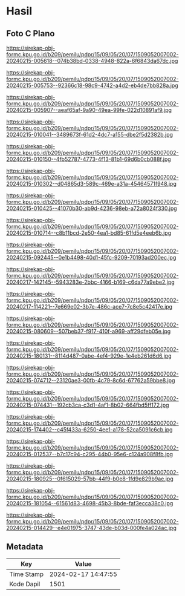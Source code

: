 # Hasil

## Foto C Plano

https://sirekap-obj-formc.kpu.go.id/b209/pemilu/pdpr/15/09/05/20/07/1509052007002-20240215-005618--074b38bd-0338-4948-822a-6f6843da67dc.jpg

https://sirekap-obj-formc.kpu.go.id/b209/pemilu/pdpr/15/09/05/20/07/1509052007002-20240215-005753--92366c18-98c9-4742-a4d2-eb4de7bb828a.jpg

https://sirekap-obj-formc.kpu.go.id/b209/pemilu/pdpr/15/09/05/20/07/1509052007002-20240215-005907--aeaf65af-9a90-49ea-99fe-022d10891af9.jpg

https://sirekap-obj-formc.kpu.go.id/b209/pemilu/pdpr/15/09/05/20/07/1509052007002-20240215-010041--3489673f-61d2-4dc7-a155-dbe2f5d2382b.jpg

https://sirekap-obj-formc.kpu.go.id/b209/pemilu/pdpr/15/09/05/20/07/1509052007002-20240215-010150--4fb52787-4773-4f13-81b1-69d6b0cb088f.jpg

https://sirekap-obj-formc.kpu.go.id/b209/pemilu/pdpr/15/09/05/20/07/1509052007002-20240215-010302--d04865d3-589c-469e-a31a-45464571f948.jpg

https://sirekap-obj-formc.kpu.go.id/b209/pemilu/pdpr/15/09/05/20/07/1509052007002-20240215-010425--41070b30-ab9d-4236-98eb-a72a8024f330.jpg

https://sirekap-obj-formc.kpu.go.id/b209/pemilu/pdpr/15/09/05/20/07/1509052007002-20240215-010714--c8b11bcd-2e50-4ea1-bd85-61fd5e4eeb6b.jpg

https://sirekap-obj-formc.kpu.go.id/b209/pemilu/pdpr/15/09/05/20/07/1509052007002-20240215-092445--0e1b4498-40d1-45fc-9209-70193ad200ec.jpg

https://sirekap-obj-formc.kpu.go.id/b209/pemilu/pdpr/15/09/05/20/07/1509052007002-20240217-142145--5943283e-2bbc-4166-b169-c6da77a9ebe2.jpg

https://sirekap-obj-formc.kpu.go.id/b209/pemilu/pdpr/15/09/05/20/07/1509052007002-20240217-114221--7e669e02-3b7e-486c-ace7-7c8e5c42417e.jpg

https://sirekap-obj-formc.kpu.go.id/b209/pemilu/pdpr/15/09/05/20/07/1509052007002-20240215-080609--507beb37-f917-410f-a969-aff29dfeb05e.jpg

https://sirekap-obj-formc.kpu.go.id/b209/pemilu/pdpr/15/09/05/20/07/1509052007002-20240215-180131--8114d487-0abe-4ef4-929e-1e4eb261d6d6.jpg

https://sirekap-obj-formc.kpu.go.id/b209/pemilu/pdpr/15/09/05/20/07/1509052007002-20240215-074712--23120ae3-00fb-4c79-8c6d-67762a59bbe8.jpg

https://sirekap-obj-formc.kpu.go.id/b209/pemilu/pdpr/15/09/05/20/07/1509052007002-20240215-074431--192cb3ca-c3d1-4af1-8b02-664fbd5ff172.jpg

https://sirekap-obj-formc.kpu.go.id/b209/pemilu/pdpr/15/09/05/20/07/1509052007002-20240215-174402--c45f433a-6250-4ee1-a178-52ca5091c6cb.jpg

https://sirekap-obj-formc.kpu.go.id/b209/pemilu/pdpr/15/09/05/20/07/1509052007002-20240215-012537--b7c17c94-c295-44b0-95e6-c124a908f8fb.jpg

https://sirekap-obj-formc.kpu.go.id/b209/pemilu/pdpr/15/09/05/20/07/1509052007002-20240215-180925--0f615029-57bb-44f9-b0e8-1fd9e829b9ae.jpg

https://sirekap-obj-formc.kpu.go.id/b209/pemilu/pdpr/15/09/05/20/07/1509052007002-20240215-181054--61561d83-4698-45b3-8bde-faf3ecca38c0.jpg

https://sirekap-obj-formc.kpu.go.id/b209/pemilu/pdpr/15/09/05/20/07/1509052007002-20240215-014429--e4e01975-3747-43de-b03d-000fe4a024ac.jpg


## Metadata

| Key        | Value               |
| ---------- | ------------------- |
| Time Stamp | 2024-02-17 14:47:55 |
| Kode Dapil | 1501                |




